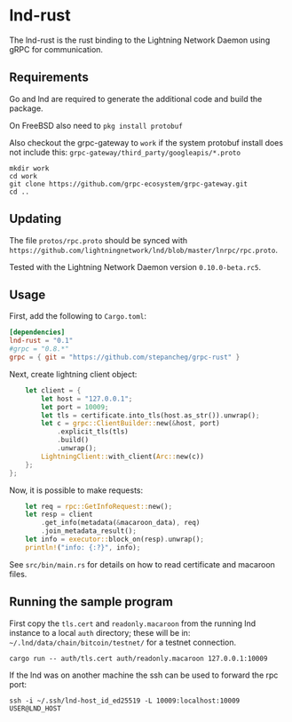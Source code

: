 # lnd-rust

The lnd-rust is the rust binding to the Lightning Network Daemon using
gRPC for communication.

## Requirements

Go and lnd are required to generate the additional code and build the
package.

On FreeBSD also need to `pkg install protobuf`

Also checkout the grpc-gateway to `work` if the system protobuf
install does not include this: `grpc-gateway/third_party/googleapis/*.proto`

```shell
mkdir work
cd work
git clone https://github.com/grpc-ecosystem/grpc-gateway.git
cd ..
```

## Updating

The file `protos/rpc.proto` should be synced with
`https://github.com/lightningnetwork/lnd/blob/master/lnrpc/rpc.proto`.

Tested with the Lightning Network Daemon version `0.10.0-beta.rc5`.

## Usage

First, add the following to `Cargo.toml`:

```toml
[dependencies]
lnd-rust = "0.1"
#grpc = "0.8.*"
grpc = { git = "https://github.com/stepancheg/grpc-rust" }
```

Next, create lightning client object:

```rs
    let client = {
        let host = "127.0.0.1";
        let port = 10009;
        let tls = certificate.into_tls(host.as_str()).unwrap();
        let c = grpc::ClientBuilder::new(&host, port)
            .explicit_tls(tls)
            .build()
            .unwrap();
        LightningClient::with_client(Arc::new(c))
    };
};
```

Now, it is possible to make requests:

```rs
    let req = rpc::GetInfoRequest::new();
    let resp = client
        .get_info(metadata(&macaroon_data), req)
        .join_metadata_result();
    let info = executor::block_on(resp).unwrap();
    println!("info: {:?}", info);
```

See `src/bin/main.rs` for details on how to read certificate and macaroon files.


## Running the sample program

First copy the `tls.cert` and `readonly.macaroon` from the running lnd
instance to a local `auth` directory; these will be in:
`~/.lnd/data/chain/bitcoin/testnet/` for a testnet connection.

```shell
cargo run -- auth/tls.cert auth/readonly.macaroon 127.0.0.1:10009
```

If the lnd was on another machine the ssh can be used to forward the rpc port:

```shell
ssh -i ~/.ssh/lnd-host_id_ed25519 -L 10009:localhost:10009 USER@LND_HOST
```
